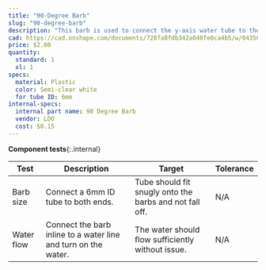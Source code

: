 ```yaml
---
title: "90-Degree Barb"
slug: "90-degree-barb"
description: "This barb is used to connect the y-axis water tube to the z-axis water tube."
cad: https://cad.onshape.com/documents/728fa8fdb342a040fe0ca4b5/w/0435033a7c78b02e71d0f721/e/bbc56fad92e5669d7a001412?renderMode=0&uiState=6255de3746b4a5023f0b0a2b
price: $2.00
quantity:
  standard: 1
  xl: 1
specs:
  material: Plastic
  color: Semi-clear white
  for tube ID: 6mm
internal-specs:
  internal part name: 90 Degree Barb
  vendor: LDO
  cost: $0.15
---
```


**Component tests**{:.internal}

|Test         |Description  |Target       |Tolerance    |
|-------------|-------------|-------------|-------------|
|Barb size    |Connect a 6mm ID tube to both ends.|Tube should fit snugly onto the barbs and not fall off.|N/A
|Water flow   |Connect the barb inline to a water line and turn on the water.|The water should flow sufficiently without issue.|N/A